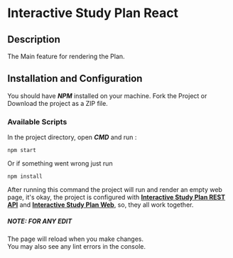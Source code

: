 # Interactive Study Plan React

## Description
The Main feature for rendering the Plan.

## Installation and Configuration
You should have ***NPM*** installed on your machine.
Fork the Project or Download the project as a ZIP file.

### Available Scripts
In the project directory, open ***CMD*** and run :

```
npm start
````

Or if something went wrong just run
```
npm install
````

After running this command the project will run and render an empty web page, it's okay,
the project is configured with
**[Interactive Study Plan REST API](https://github.com/Mohammad-Daoud/InteractiveStudyPlanAPI.git)**
and **[Interactive Study Plan Web](https://github.com/Mohammad-Daoud/InteractiveStudyPlanWeb.git)**,
so, they all work together.

##### NOTE: FOR ANY EDIT 
The page will reload when you make changes.\
You may also see any lint errors in the console.
